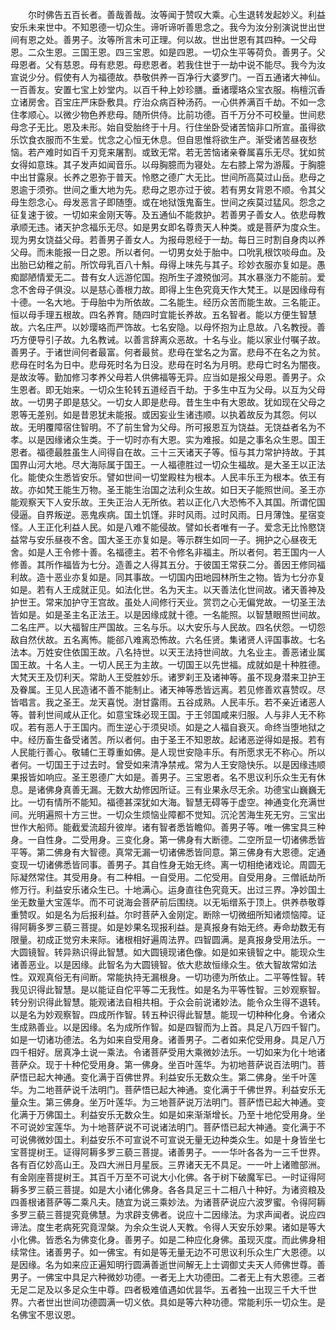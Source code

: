 <!-- { "loadSidebar": true } -->
　　尔时佛告五百长者。善哉善哉。汝等闻于赞叹大乘。心生退转发起妙义。利益安乐未来世中。不知恩德一切众生。谛听谛听善思念之。我今为汝分别演说世出世间有恩之处。善男子。汝等所言未可正理。何以故。世出世恩有其四种。一父母恩。二众生恩。三国王恩。四三宝恩。如是四恩。一切众生平等荷负。善男子。父母恩者。父有慈恩。母有悲恩。母悲恩者。若我住世于一劫中说不能尽。我今为汝宣说少分。假使有人为福德故。恭敬供养一百净行大婆罗门。一百五通诸大神仙。一百善友。安置七宝上妙堂内。以百千种上妙珍膳。垂诸璎珞众宝衣服。栴檀沉香立诸房舍。百宝庄严床卧敷具。疗治众病百种汤药。一心供养满百千劫。不如一念住孝顺心。以微少物色养悲母。随所供侍。比前功德。百千万分不可校量。世间悲母念子无比。恩及未形。始自受胎终于十月。行住坐卧受诸苦恼非口所宣。虽得欲乐饮食衣服而不生爱。忧念之心恒无休息。但自思惟将欲生产。渐受诸苦昼夜愁恼。若产难时如百千刃竞来屠割。或致无常。若无苦恼诸亲眷属喜乐无尽。犹如贫女得如意珠。其子发声如闻音乐。以母胸臆而为寝处。左右膝上常为游履。于胸臆中出甘露泉。长养之恩弥于普天。怜愍之德广大无比。世间所高莫过山岳。悲母之恩逾于须弥。世间之重大地为先。悲母之恩亦过于彼。若有男女背恩不顺。令其父母生怨念心。母发恶言子即随堕。或在地狱饿鬼畜生。世间之疾莫过猛风。怨念之征复速于彼。一切如来金刚天等。及五通仙不能救护。若善男子善女人。依悲母教承顺无违。诸天护念福乐无尽。如是男女即名尊贵天人种类。或是菩萨为度众生。现为男女饶益父母。若善男子善女人。为报母恩经于一劫。每日三时割自身肉以养父母。而未能报一日之恩。所以者何。一切男女处于胎中。口吮乳根饮啖母血。及出胎已幼稚之前。所饮母乳百八十斛。母得上味先与其子。珍妙衣服亦复如是。愚痴鄙陋情爱无二。昔有女人远游佗国。抱所生子渡殑伽河。其水暴涨力不能前。爱念不舍母子俱没。以是慈心善根力故。即得上生色究竟天作大梵王。以是因缘母有十德。一名大地。于母胎中为所依故。二名能生。经历众苦而能生故。三名能正。恒以母手理五根故。四名养育。随四时宜能长养故。五名智者。能以方便生智慧故。六名庄严。以妙璎珞而严饰故。七名安隐。以母怀抱为止息故。八名教授。善巧方便导引子故。九名教诫。以善言辞离众恶故。十名与业。能以家业付嘱子故。善男子。于诸世间何者最富。何者最贫。悲母在堂名之为富。悲母不在名之为贫。悲母在时名为日中。悲母死时名为日没。悲母在时名为月明。悲母亡时名为闇夜。是故汝等。勤加修习孝养父母若人供佛福等无异。应当如是报父母恩。善男子。众生恩者。即无始来。一切众生轮转五道经百千劫。于多生中互为父母。以互为父母故。一切男子即是慈父。一切女人即是悲母。昔生生中有大恩故。犹如现在父母之恩等无差别。如是昔恩犹未能报。或因妄业生诸违顺。以执着故反为其怨。何以故。无明覆障宿住智明。不了前生曾为父母。所可报恩互为饶益。无饶益者名为不孝。以是因缘诸众生类。于一切时亦有大恩。实为难报。如是之事名众生恩。国王恩者。福德最胜虽生人间得自在故。三十三天诸天子等。恒与其力常护持故。于其国界山河大地。尽大海际属于国王。一人福德胜过一切众生福故。是大圣王以正法化。能使众生悉皆安乐。譬如世间一切堂殿柱为根本。人民丰乐王为根本。依王有故。亦如梵王能生万物。圣王能生治国之法利众生故。如日天子能照世间。圣王亦能观察天下人安乐故。王失正治人无所依。若以正化八大恐怖不入其国。所谓佗国侵逼。自界叛逆。恶鬼疾病。国土饥馑。非时风雨。过时风雨。日月薄蚀。星宿变怪。人王正化利益人民。如是八难不能侵故。譬如长者唯有一子。爱念无比怜愍饶益常与安乐昼夜不舍。国大圣王亦复如是。等示群生如同一子。拥护之心昼夜无舍。如是人王令修十善。名福德主。若不令修名非福主。所以者何。若王国内一人修善。其所作福皆为七分。造善之人得其五分。于彼国王常获二分。善因王修同福利故。造十恶业亦复如是。同其事故。一切国内田地园林所生之物。皆为七分亦复如是。若有人王成就正见。如法化世。名为天主。以天善法化世间故。诸天善神及护世王。常来加护守王宫故。虽处人间修行天业。赏罚之心无偏党故。一切圣王法皆如是。如是圣主名正法王。以是因缘成就十德。一名能照。以智慧眼照世间故。二名庄严。以大福智庄严国故。三名与乐。以大安乐与人民故。四名伏怨。一切怨敌自然伏故。五名离怖。能郤八难离恐怖故。六名任贤。集诸贤人评国事故。七名法本。万姓安住依国王故。八名持世。以天王法持世间故。九名业主。善恶诸业属国王故。十名人主。一切人民王为主故。一切国王以先世福。成就如是十种胜德。大梵天王及忉利天。常助人王受胜妙乐。诸罗刹王及诸神等。虽不现身潜来卫护王及眷属。王见人民造诸不善不能制止。诸天神等悉皆远离。若见修善欢喜赞叹。尽皆唱言。我之圣王。龙天喜悦。澍甘露雨。五谷成熟。人民丰乐。若不亲近诸恶人等。普利世间咸从正化。如意宝珠必现王国。于王邻国咸来归服。人与非人无不称叹。若有恶人于王国内。而生逆心于须臾顷。如是之人福自衰灭。命终当堕地狱之中。经历畜生备受诸苦。所以者何。由于圣王不知恩故。起诸恶逆得如是报。若有人民能行善心。敬辅仁王尊重如佛。是人现世安隐丰乐。有所愿求无不称心。所以者何。一切国王于过去时。曾受如来清净禁戒。常为人王安隐快乐。以是因缘违顺果报皆如响应。圣王恩德广大如是。善男子。三宝恩者。名不思议利乐众生无有休息。是诸佛身真善无漏。无数大劫修因所证。三有业果永尽无余。功德宝山巍巍无比。一切有情所不能知。福德甚深犹如大海。智慧无碍等于虚空。神通变化充满世间。光明遍照十方三世。一切众生烦恼业障都不觉知。沉沦苦海生死无穷。三宝出世作大船师。能截爱流超升彼岸。诸有智者悉皆瞻仰。善男子等。唯一佛宝具三种身。一自性身。二受用身。三变化身。第一佛身有大断德。二空所显一切诸佛悉皆平等。第二佛身有大智德。真常无漏一切诸佛悉皆同意。第三佛身有大恩德。定通变现一切诸佛悉皆同事。善男子。其自性身无始无终。离一切相绝诸戏论。周圆无际凝然常住。其受用身。有二种相。一自受用。二佗受用。自受用身。三僧祇劫所修万行。利益安乐诸众生已。十地满心。运身直往色究竟天。出过三界。净妙国土坐无数量大宝莲华。而不可说海会菩萨前后围绕。以无垢缯系于顶上。供养恭敬尊重赞叹。如是名为后报利益。尔时菩萨入金刚定。断除一切微细所知诸烦恼障。证得阿耨多罗三藐三菩提。如是妙果名现报利益。是真报身有始无终。寿命劫数无有限量。初成正觉穷未来际。诸根相好遍周法界。四智圆满。是真报身受用法乐。一大圆镜智。转异熟识得此智慧。如大圆镜现诸色像。如是如来镜智之中。能现众生诸善恶业。以是因缘。此智名为大圆镜智。依大悲故恒缘众生。依大智故常如法性。双观真俗无有间断。常能执持无漏根身。一切功德为所依止。二平等性智。转我见识得此智慧。是以能证自佗平等二无我性。如是名为平等性智。三妙观察智。转分别识得此智慧。能观诸法自相共相。于众会前说诸妙法。能令众生得不退转。以是名为妙观察智。四成所作智。转五种识得此智慧。能现一切种种化身。令诸众生成熟善业。以是因缘。名为成所作智。如是四智而为上首。具足八万四千智门。如是一切诸功德法。名为如来自受用身。诸善男子。二者如来佗受用身。具足八万四千相好。居真净土说一乘法。令诸菩萨受用大乘微妙法乐。一切如来为化十地诸菩萨众。现于十种佗受用身。第一佛身。坐百叶莲华。为初地菩萨说百法明门。菩萨悟已起大神通。变化满于百佛世界。利益安乐无数众生。第二佛身。坐千叶莲华。为二地菩萨说千法明门。菩萨悟已起大神通。变化满于千佛世界。利益安乐无量众生。第三佛身。坐万叶莲华。为三地菩萨说万法明门。菩萨悟已起大神通。变化满于万佛国土。利益安乐无数众生。如是如来渐渐增长。乃至十地佗受用身。坐不可说妙宝莲华。为十地菩萨说不可说诸法明门。菩萨悟已起大神通。变化满于不可说佛微妙国土。利益安乐不可宣说不可宣说无量无边种类众生。如是十身皆坐七宝菩提树王。证得阿耨多罗三藐三菩提。诸善男子。一一华叶各各为一三千世界。各有百亿妙高山王。及四大洲日月星辰。三界诸天无不具足。一一叶上诸赡部洲。有金刚座菩提树王。其百千万至不可说大小化佛。各于树下破魔军已。一时证得阿耨多罗三藐三菩提。如是大小诸化佛身。各各具足三十二相八十种好。为诸资粮及四善根诸菩萨等二乘凡夫。随宜为说三乘妙法。为诸菩萨说应六波罗蜜。令得阿耨多罗三藐三菩提究竟佛慧。为求辟支佛者。说应十二因缘法。为求声闻者。说应四谛法。度生老病死究竟涅槃。为余众生说人天教。令得人天安乐妙果。诸如是等大小化佛。皆悉名为佛变化身。善男子。如是二种应化身佛。虽现灭度。而此佛身相续常住。诸善男子。如一佛宝。有如是等无量无边不可思议利乐众生广大恩德。以是因缘。名为如来应正遍知明行圆满善逝世间解无上士调御丈夫天人师佛世尊。善男子。一佛宝中具足六种微妙功德。一者无上大功德田。二者无上有大恩德。三者无足二足及以多足众生中尊。四者极难值遇如优昙华。五者独一出现三千大千世界。六者世出世间功德圆满一切义依。具如是等六种功德。常能利乐一切众生。是名佛宝不思议恩。
